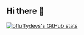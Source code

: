 ## Hi there 👋

[![ofluffydevs's GitHub stats](https://github-readme-stats.vercel.app/api?username=ofluffydev&theme=midnight-purple)](https://github.com/anuraghazra/github-readme-stats)